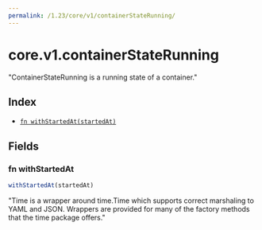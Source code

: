 ```yaml
---
permalink: /1.23/core/v1/containerStateRunning/
---
```


# core.v1.containerStateRunning

"ContainerStateRunning is a running state of a container."

## Index

* [`fn withStartedAt(startedAt)`](#fn-withstartedat)

## Fields

### fn withStartedAt

```ts
withStartedAt(startedAt)
```

"Time is a wrapper around time.Time which supports correct marshaling to YAML and JSON.  Wrappers are provided for many of the factory methods that the time package offers."